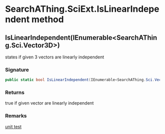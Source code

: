 # SearchAThing.SciExt.IsLinearIndependent method
## IsLinearIndependent(IEnumerable<SearchAThing.Sci.Vector3D>)
states if given 3 vectors are linearly independent

### Signature
```csharp
public static bool IsLinearIndependent(IEnumerable<SearchAThing.Sci.Vector3D> vectors)
```
### Returns
true if given vector are linearly independent
### Remarks
[unit test](/test/Vector3D/Vector3DTest_0001.cs)
